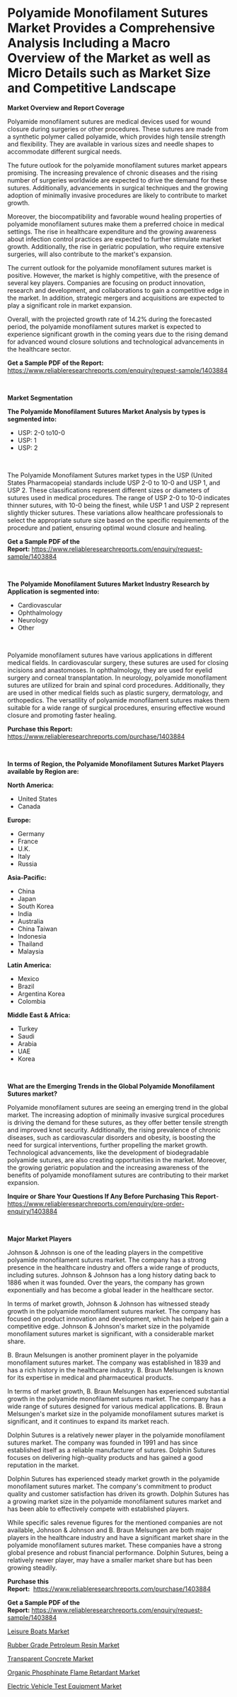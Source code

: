 <p><h1>Polyamide Monofilament Sutures Market Provides a Comprehensive Analysis Including a Macro Overview of the Market as well as Micro Details such as Market Size and Competitive Landscape</h1></p><p><strong>Market Overview and Report Coverage</strong></p>
<p><p>Polyamide monofilament sutures are medical devices used for wound closure during surgeries or other procedures. These sutures are made from a synthetic polymer called polyamide, which provides high tensile strength and flexibility. They are available in various sizes and needle shapes to accommodate different surgical needs.</p><p>The future outlook for the polyamide monofilament sutures market appears promising. The increasing prevalence of chronic diseases and the rising number of surgeries worldwide are expected to drive the demand for these sutures. Additionally, advancements in surgical techniques and the growing adoption of minimally invasive procedures are likely to contribute to market growth.</p><p>Moreover, the biocompatibility and favorable wound healing properties of polyamide monofilament sutures make them a preferred choice in medical settings. The rise in healthcare expenditure and the growing awareness about infection control practices are expected to further stimulate market growth. Additionally, the rise in geriatric population, who require extensive surgeries, will also contribute to the market's expansion.</p><p>The current outlook for the polyamide monofilament sutures market is positive. However, the market is highly competitive, with the presence of several key players. Companies are focusing on product innovation, research and development, and collaborations to gain a competitive edge in the market. In addition, strategic mergers and acquisitions are expected to play a significant role in market expansion.</p><p>Overall, with the projected growth rate of 14.2% during the forecasted period, the polyamide monofilament sutures market is expected to experience significant growth in the coming years due to the rising demand for advanced wound closure solutions and technological advancements in the healthcare sector.</p></p>
<p><strong>Get a Sample PDF of the Report:</strong> <a href="https://www.reliableresearchreports.com/enquiry/request-sample/1403884">https://www.reliableresearchreports.com/enquiry/request-sample/1403884</a></p>
<p>&nbsp;</p>
<p><strong>Market Segmentation</strong></p>
<p><strong>The Polyamide Monofilament Sutures Market Analysis by types is segmented into:</strong></p>
<p><ul><li>USP: 2-0 to10-0</li><li>USP: 1</li><li>USP: 2</li></ul></p>
<p>&nbsp;</p>
<p><p>The Polyamide Monofilament Sutures market types in the USP (United States Pharmacopeia) standards include USP 2-0 to 10-0 and USP 1, and USP 2. These classifications represent different sizes or diameters of sutures used in medical procedures. The range of USP 2-0 to 10-0 indicates thinner sutures, with 10-0 being the finest, while USP 1 and USP 2 represent slightly thicker sutures. These variations allow healthcare professionals to select the appropriate suture size based on the specific requirements of the procedure and patient, ensuring optimal wound closure and healing.</p></p>
<p><strong>Get a Sample PDF of the Report:</strong>&nbsp;<a href="https://www.reliableresearchreports.com/enquiry/request-sample/1403884">https://www.reliableresearchreports.com/enquiry/request-sample/1403884</a></p>
<p>&nbsp;</p>
<p><strong>The Polyamide Monofilament Sutures Market Industry Research by Application is segmented into:</strong></p>
<p><ul><li>Cardiovascular</li><li>Ophthalmology</li><li>Neurology</li><li>Other</li></ul></p>
<p>&nbsp;</p>
<p><p>Polyamide monofilament sutures have various applications in different medical fields. In cardiovascular surgery, these sutures are used for closing incisions and anastomoses. In ophthalmology, they are used for eyelid surgery and corneal transplantation. In neurology, polyamide monofilament sutures are utilized for brain and spinal cord procedures. Additionally, they are used in other medical fields such as plastic surgery, dermatology, and orthopedics. The versatility of polyamide monofilament sutures makes them suitable for a wide range of surgical procedures, ensuring effective wound closure and promoting faster healing.</p></p>
<p><strong>Purchase this Report:</strong>&nbsp; <a href="https://www.reliableresearchreports.com/purchase/1403884">https://www.reliableresearchreports.com/purchase/1403884</a></p>
<p>&nbsp;</p>
<p><strong>In terms of Region, the Polyamide Monofilament Sutures Market Players available by Region are:</strong></p>
<p>
    <p> <strong> North America: </strong>
        <ul>
            <li>United States</li>
            <li>Canada</li>
        </ul>
        </p> 
    <p> <strong> Europe: </strong>
        <ul>
            <li>Germany</li>
            <li>France</li>
            <li>U.K.</li>
            <li>Italy</li>
            <li>Russia</li>
        </ul>
        </p> 
    <p> <strong> Asia-Pacific: </strong>
        <ul>
            <li>China</li>
            <li>Japan</li>
            <li>South Korea</li>
            <li>India</li>
            <li>Australia</li>
            <li>China Taiwan</li>
            <li>Indonesia</li>
            <li>Thailand</li>
            <li>Malaysia</li>
        </ul>
        </p> 
    <p> <strong> Latin America: </strong>
        <ul>
            <li>Mexico</li>
            <li>Brazil</li>
            <li>Argentina Korea</li>
            <li>Colombia</li>
        </ul>
        </p> 
    <p> <strong> Middle East & Africa: </strong>
        <ul>
            <li>Turkey</li>
            <li>Saudi</li>
            <li>Arabia</li>
            <li>UAE</li>
            <li>Korea</li>
        </ul>
    </p>
    </p>
<p>&nbsp;</p>
<p><strong>What are the Emerging Trends in the Global Polyamide Monofilament Sutures market?</strong></p>
<p><p>Polyamide monofilament sutures are seeing an emerging trend in the global market. The increasing adoption of minimally invasive surgical procedures is driving the demand for these sutures, as they offer better tensile strength and improved knot security. Additionally, the rising prevalence of chronic diseases, such as cardiovascular disorders and obesity, is boosting the need for surgical interventions, further propelling the market growth. Technological advancements, like the development of biodegradable polyamide sutures, are also creating opportunities in the market. Moreover, the growing geriatric population and the increasing awareness of the benefits of polyamide monofilament sutures are contributing to their market expansion.</p></p>
<p><strong>Inquire or Share Your Questions If Any Before Purchasing This Report</strong>- <a href="https://www.reliableresearchreports.com/enquiry/pre-order-enquiry/1403884">https://www.reliableresearchreports.com/enquiry/pre-order-enquiry/1403884</a></p>
<p>&nbsp;</p>
<p><strong>Major Market Players</strong></p>
<p><p>Johnson & Johnson is one of the leading players in the competitive polyamide monofilament sutures market. The company has a strong presence in the healthcare industry and offers a wide range of products, including sutures. Johnson & Johnson has a long history dating back to 1886 when it was founded. Over the years, the company has grown exponentially and has become a global leader in the healthcare sector.</p><p>In terms of market growth, Johnson & Johnson has witnessed steady growth in the polyamide monofilament sutures market. The company has focused on product innovation and development, which has helped it gain a competitive edge. Johnson & Johnson's market size in the polyamide monofilament sutures market is significant, with a considerable market share.</p><p>B. Braun Melsungen is another prominent player in the polyamide monofilament sutures market. The company was established in 1839 and has a rich history in the healthcare industry. B. Braun Melsungen is known for its expertise in medical and pharmaceutical products.</p><p>In terms of market growth, B. Braun Melsungen has experienced substantial growth in the polyamide monofilament sutures market. The company has a wide range of sutures designed for various medical applications. B. Braun Melsungen's market size in the polyamide monofilament sutures market is significant, and it continues to expand its market reach.</p><p>Dolphin Sutures is a relatively newer player in the polyamide monofilament sutures market. The company was founded in 1991 and has since established itself as a reliable manufacturer of sutures. Dolphin Sutures focuses on delivering high-quality products and has gained a good reputation in the market.</p><p>Dolphin Sutures has experienced steady market growth in the polyamide monofilament sutures market. The company's commitment to product quality and customer satisfaction has driven its growth. Dolphin Sutures has a growing market size in the polyamide monofilament sutures market and has been able to effectively compete with established players.</p><p>While specific sales revenue figures for the mentioned companies are not available, Johnson & Johnson and B. Braun Melsungen are both major players in the healthcare industry and have a significant market share in the polyamide monofilament sutures market. These companies have a strong global presence and robust financial performance. Dolphin Sutures, being a relatively newer player, may have a smaller market share but has been growing steadily.</p></p>
<p><strong>Purchase this Report:</strong>&nbsp;&nbsp;<a href="https://www.reliableresearchreports.com/purchase/1403884">https://www.reliableresearchreports.com/purchase/1403884</a></p>
<p></p>
<p><strong>Get a Sample PDF of the Report:</strong>&nbsp;<a href="https://www.reliableresearchreports.com/enquiry/request-sample/1403884">https://www.reliableresearchreports.com/enquiry/request-sample/1403884</a></p>
<p><p><a href="https://medium.com/@emmyrolfson8689/leisure-boats-market-size-cagr-trends-2024-2030-057eddc2cf4e">Leisure Boats Market</a></p><p><a href="https://github.com/ChiragRp1/Market-Research-Report-List-1/blob/main/rubber-grade-petroleum-resin-market.md">Rubber Grade Petroleum Resin Market</a></p><p><a href="https://www.linkedin.com/pulse/transparent-concrete-market-research-report-provides-thorough-amuqe/">Transparent Concrete Market</a></p><p><a href="https://github.com/ChiragRP21/Market-Research-Report-List-1/blob/main/organic-phosphinate-flame-retardant-market.md">Organic Phosphinate Flame Retardant Market</a></p><p><a href="https://medium.com/@ginawindler1965/electric-vehicle-test-equipment-market-analysis-and-sze-forecasted-for-period-from-2023-to-2030-68f69b4bba37">Electric Vehicle Test Equipment Market</a></p></p>